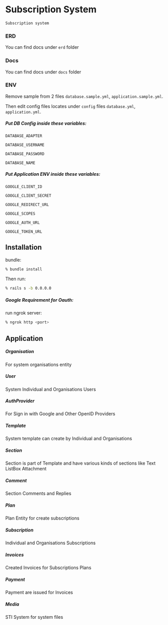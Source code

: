 # Subscription System
    Subscription system

### ERD

You can find docs under `erd`  folder

### Docs

You can find docs under `docs`  folder

### ENV
Remove sample from 2 files `database.sample.yml`, `application.sample.yml`.

Then edit config files locates under `config`  files  `database.yml`, `application.yml`.

##### Put DB Config inside these variables:
`DATABASE_ADAPTER` 

`DATABASE_USERNAME`

`DATABASE_PASSWORD`

`DATABASE_NAME`

##### Put Application ENV inside these variables:

`GOOGLE_CLIENT_ID`

`GOOGLE_CLIENT_SECRET`

`GOOGLE_REDIRECT_URL`

`GOOGLE_SCOPES`

`GOOGLE_AUTH_URL`

`GOOGLE_TOKEN_URL`

## Installation

bundle:

```sh
% bundle install
```

Then run:

```sh
% rails s -b 0.0.0.0
```

##### Google Requirement for Oauth:

run ngrok server:

```sh
% ngrok http <port>
```

## Application

##### Organisation

For system organisations entity

##### User

System Individual and Organisations Users

##### AuthProvider

For Sign in with Google and Other OpenID Providers

##### Template

System template can create by Individual and Organisations

##### Section

Section is part of Template and have various kinds of sections like Text ListBox Attachment

##### Comment

Section Comments and Replies

##### Plan

Plan Entity for create subscriptions

##### Subscription

Individual and Organisations Subscriptions

##### Invoices

Created Invoices for Subscriptions Plans

##### Payment

Payment are issued for Invoices

##### Media

STI System for system files
